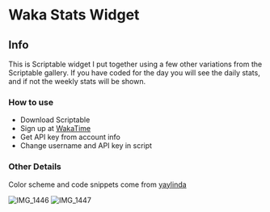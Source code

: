 # Waka Stats Widget


## Info
This is Scriptable widget I put together using a few other variations from the Scriptable gallery.  If you have coded for the day you will see the daily stats, and if not the weekly stats will be shown.

### How to use

- Download Scriptable
- Sign up at [WakaTime](https://wakatime.com/)
- Get API key from account info
- Change username and API key in script

### Other Details

Color scheme and code snippets come from [yaylinda](https://github.com/yaylinda/scriptable)

![IMG_1446](https://user-images.githubusercontent.com/106199007/222815361-7c94de4c-ea74-4d53-9c09-10c7b0a2e8a4.JPG)
![IMG_1447](https://user-images.githubusercontent.com/106199007/222815425-bb024f24-6ae0-497b-b193-1803f456b96c.JPG)
